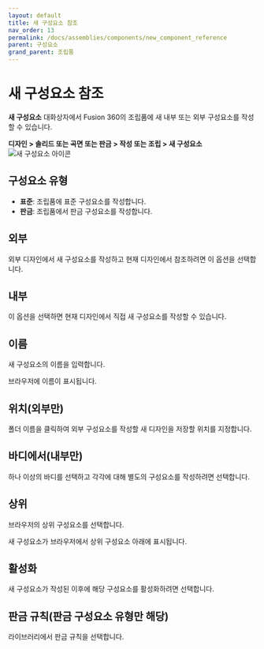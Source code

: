 ```yaml
---
layout: default
title: 새 구성요소 참조
nav_order: 13
permalink: /docs/assemblies/components/new_component_reference
parent: 구성요소
grand_parent: 조립품
---
```

새 구성요소 참조
=========

**새 구성요소** 대화상자에서 Fusion 360의 조립품에 새 내부 또는 외부 구성요소를 작성할 수 있습니다.

**디자인 > 솔리드 또는 곡면 또는 판금 > 작성 또는 조립 > 새 구성요소** ![새 구성요소 아이콘](https://help.autodesk.com/cloudhelp/KOR/Fusion-Assemble/images/icon/common/new-component.png)

구성요소 유형
-------

*   **표준**: 조립품에 표준 구성요소를 작성합니다.
*   **판금**: 조립품에서 판금 구성요소를 작성합니다.

외부
--

외부 디자인에서 새 구성요소를 작성하고 현재 디자인에서 참조하려면 이 옵션을 선택합니다.

내부
--

이 옵션을 선택하면 현재 디자인에서 직접 새 구성요소를 작성할 수 있습니다.

이름
--

새 구성요소의 이름을 입력합니다.

브라우저에 이름이 표시됩니다.

위치(외부만)
-------

폴더 이름을 클릭하여 외부 구성요소를 작성할 새 디자인을 저장할 위치를 지정합니다.

바디에서(내부만)
---------

하나 이상의 바디를 선택하고 각각에 대해 별도의 구성요소를 작성하려면 선택합니다.

상위
--

브라우저의 상위 구성요소를 선택합니다.

새 구성요소가 브라우저에서 상위 구성요소 아래에 표시됩니다.

활성화
---

새 구성요소가 작성된 이후에 해당 구성요소를 활성화하려면 선택합니다.

판금 규칙(판금 구성요소 유형만 해당)
---------------------

라이브러리에서 판금 규칙을 선택합니다.